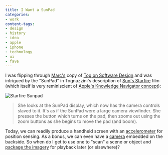 ```yaml
---
title: I Want a SunPad
categories:
- work
content-tags:
- design
- history
- idea
- apple
- iphone
- technology
- ui
- fave
---
```


I was flipping through [Marc's][1] copy of [Tog on Software Design][2] and was intrigued by the "SunPad" in Tognazzini's description of [Sun's Starfire][3] film (which itself is very reminiscient of [Apple's Knowledge Navigator concept][4]):

![Starfire Sunpad](/media/2007-02-12-sunpad/starfire-sunpad.jpg)

   [1]: http://musingmarc.blogspot.com/
   [2]: http://www.amazon.com/exec/obidos/ASIN/0201489171/phobia-20
   [3]: http://www.asktog.com/starfire/
   [4]: http://www.digibarn.com/collections/movies/knowledge-navigator.html

> She looks at the SunPad display, which now has the camera controls slaved to it. It's as if the SunPad were a large camera viewfinder. She presses the button which turns on the pad, then zooms out using the zoom buttons as she begins to move the pad (and boom).

Today, we can readily produce a handheld screen with an [accelerometer][6] for position sensing.  As a bonus, we can even have a [camera][7] embedded on the backside.  So when do I get to use one to "scan" a scene or object and [package the imagery][8] for playback later (or elsewhere)?

   [6]: http://web.archive.org/web/20070813162601/http://www.alatto.com/blog/2007/01/iphone-overload-or-is-it-wii-killer-in.html
   [7]: http://web.archive.org/web/20070113104845/http://www.almanazir.com/almanazir/2007/01/what_about_the_.html
   [8]: http://developer.apple.com/documentation/QuickTime/InsideQT_QTVR/2Chap/chapter_3_section_3.html
